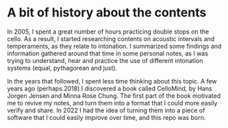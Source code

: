# A bit of history about the contents

In 2005, I spent a great number of hours practicing double stops on
the cello. As a result, I started researching contents on acoustic
intervals and temperaments, as they relate to intonation. I summarized
some findings and information gathered around that time in some
personal notes, as I was trying to understand, hear and practice the
use of different intonation systems (equal, pythagorean and just).

In the years that followed, I spent less time thinking about this
topic. A few years ago (perhaps 2018) I discovered a book called
CelloMind, by Hans Jorgen Jensen and Minna Rose Chung. The first part
of the book motivated me to revive my notes, and turn them into a
format that I could more easily verify and share. In 2022 I had the
idea of turning them into a piece of software that I could easily
improve over time, and this repo was born.
